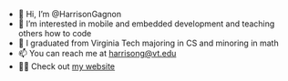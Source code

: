 - 👋 Hi, I’m @HarrisonGagnon
- 👀 I’m interested in mobile and embedded development and teaching others how to code
- 🌱 I graduated from Virginia Tech majoring in CS and minoring in math
- 📫 You can reach me at harrisong@vt.edu
- 👨‍💻 Check out [my website](https://harrisongagnon.github.io/my-website)

